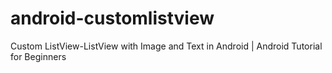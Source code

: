 # android-customlistview
Custom ListView-ListView with Image and Text in Android | Android Tutorial for Beginners
